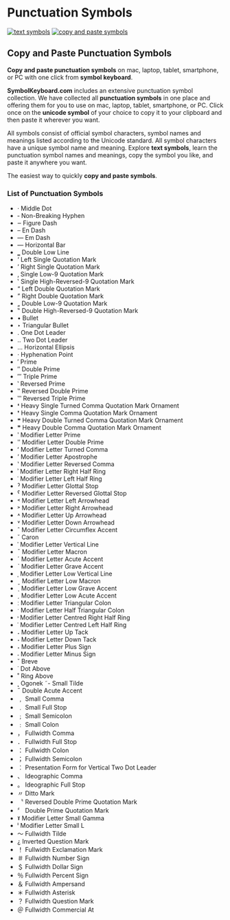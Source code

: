 # Punctuation Symbols
[![text symbols](https://img.shields.io/badge/github-symbols-green.svg)](https://github.com/symbolkeyboard/symbols)
[![copy and paste symbols](https://img.shields.io/badge/source-symbolkeyboad.com-orange.svg)](https://symbolkeyboard.com)
## Copy and Paste Punctuation Symbols

**Copy and paste punctuation symbols** on mac, laptop, tablet, smartphone, or PC with one click from **symbol keyboard**.

**SymbolKeyboard.com** includes an extensive punctuation symbol collection. We have collected all **punctuation symbols** in one place and offering them for you to use on mac, laptop, tablet, smartphone, or PC. Click once on the **unicode symbol** of your choice to copy it to your clipboard and then paste it wherever you want.

All symbols consist of official symbol characters, symbol names and meanings listed according to the Unicode standard. All symbol characters have a unique symbol name and meaning. Explore **text symbols**, learn the punctuation symbol names and meanings, copy the symbol you like, and paste it anywhere you want.

The easiest way to quickly **copy and paste symbols**.
### List of Punctuation Symbols
- · Middle Dot
- ‑ Non-Breaking Hyphen
- ‒ Figure Dash
- – En Dash
- — Em Dash
- ― Horizontal Bar
- ‗ Double Low Line
- ‘ Left Single Quotation Mark
- ’ Right Single Quotation Mark
- ‚ Single Low-9 Quotation Mark
- ‛ Single High-Reversed-9 Quotation Mark
- “ Left Double Quotation Mark
- ” Right Double Quotation Mark
- „ Double Low-9 Quotation Mark
- ‟ Double High-Reversed-9 Quotation Mark
- • Bullet
- ‣ Triangular Bullet
- ․ One Dot Leader
- ‥ Two Dot Leader
- … Horizontal Ellipsis
- ‧ Hyphenation Point
- ′ Prime
- ″ Double Prime
- ‴ Triple Prime
- ‵ Reversed Prime
- ‶ Reversed Double Prime
- ‷ Reversed Triple Prime
- ❛ Heavy Single Turned Comma Quotation Mark Ornament
- ❜ Heavy Single Comma Quotation Mark Ornament
- ❝ Heavy Double Turned Comma Quotation Mark Ornament
- ❞ Heavy Double Comma Quotation Mark Ornament
- ʹ Modifier Letter Prime
- ʺ Modifier Letter Double Prime
- ʻ Modifier Letter Turned Comma
- ʼ Modifier Letter Apostrophe
- ʽ Modifier Letter Reversed Comma
- ʾ Modifier Letter Right Half Ring
- ʿ Modifier Letter Left Half Ring
- ˀ Modifier Letter Glottal Stop
- ˁ Modifier Letter Reversed Glottal Stop
- ˂ Modifier Letter Left Arrowhead
- ˃ Modifier Letter Right Arrowhead
- ˄ Modifier Letter Up Arrowhead
- ˅ Modifier Letter Down Arrowhead
- ˆ Modifier Letter Circumflex Accent
- ˇ Caron
- ˈ Modifier Letter Vertical Line
- ˉ Modifier Letter Macron
- ˊ Modifier Letter Acute Accent
- ˋ Modifier Letter Grave Accent
- ˌ Modifier Letter Low Vertical Line
- ˍ Modifier Letter Low Macron
- ˎ Modifier Letter Low Grave Accent
- ˏ Modifier Letter Low Acute Accent
- ː Modifier Letter Triangular Colon
- ˑ Modifier Letter Half Triangular Colon
- ˒ Modifier Letter Centred Right Half Ring
- ˓ Modifier Letter Centred Left Half Ring
- ˔ Modifier Letter Up Tack
- ˕ Modifier Letter Down Tack
- ˖ Modifier Letter Plus Sign
- ˗ Modifier Letter Minus Sign
- ˘ Breve
- ˙ Dot Above
- ˚ Ring Above
- ˛ Ogonek
˜-  Small Tilde
- ˝ Double Acute Accent
- ﹐ Small Comma
- ﹒ Small Full Stop
- ﹔ Small Semicolon
- ﹕ Small Colon
- ， Fullwidth Comma
- ． Fullwidth Full Stop
- ： Fullwidth Colon
- ； Fullwidth Semicolon
- ︰ Presentation Form for Vertical Two Dot Leader
- 、 Ideographic Comma
- 。 Ideographic Full Stop
- 〃 Ditto Mark
- 〝 Reversed Double Prime Quotation Mark
- 〞 Double Prime Quotation Mark
- ˠ Modifier Letter Small Gamma
- ˡ Modifier Letter Small L
- ～ Fullwidth Tilde
- ¿ Inverted Question Mark
- ！ Fullwidth Exclamation Mark
- ＃ Fullwidth Number Sign
- ＄ Fullwidth Dollar Sign
- ％ Fullwidth Percent Sign
- ＆ Fullwidth Ampersand
- ＊ Fullwidth Asterisk
- ？ Fullwidth Question Mark
- ＠ Fullwidth Commercial At
